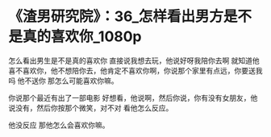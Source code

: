 # 《渣男研究院》：36_怎样看出男方是不是真的喜欢你_1080p

怎么看出男生是不是真的喜欢你 直接说我想去玩，他说好呀我陪你去啊 就知道他喜不喜欢你，他不想陪你去，他肯定不喜欢你啊，你说那个家里有点远，你要送我吗 他不送你 那怎么可能喜欢你嘛。

你说那个最近有出了一部电影 好想看，他说啊，然后你说，你有没有女朋友，他说没有，然后你按那个微笑，对不对 看他怎么反应。

他没反应 那他怎么会喜欢你嘛。